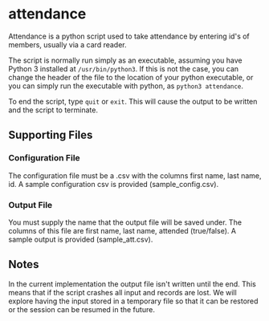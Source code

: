 # attendance

Attendance is a python script used to take attendance by entering id's of members, usually via a card reader.

The script is normally run simply as an executable, assuming you have Python 3 installed at `/usr/bin/python3`. If this is not the case, you can change the header of the file to the location of your python executable, or you can simply run the executable with python, as `python3 attendance`.

To end the script, type `quit` or `exit`. This will cause the output to be written and the script to terminate.

## Supporting Files

### Configuration File

The configuration file must be a .csv with the columns first name, last name, id. A sample configuration csv is provided (sample_config.csv).

### Output File

You must supply the name that the output file will be saved under. The columns of this file are first name, last name, attended (true/false). A sample output is provided (sample_att.csv).

## Notes

In the current implementation the output file isn't written until the end. This means that if the script crashes all input and records are lost. We will explore having the input stored in a temporary file so that it can be restored or the session can be resumed in the future.
